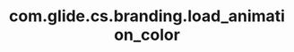 ---
weight: 1430
layout: page
title: com.glide.cs.branding.load_animation_color
description: ""
value: "#293e40"
---